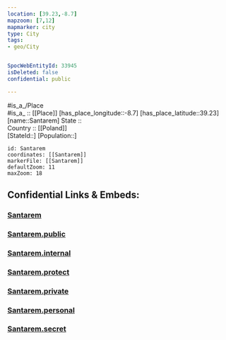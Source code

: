 ```yaml
---
location: [39.23,-8.7] 
mapzoom: [7,12] 
mapmarker: city 
type: City
tags:
- geo/City


SpocWebEntityId: 33945
isDeleted: false
confidential: public

---
```

#is_a_/Place  
#is_a_ :: [[Place]] 
[has_place_longitude::-8.7] 
[has_place_latitude::39.23] 
[name::Santarem] 
State ::  
Country :: [[Poland]]  
[StateId::] 
[Population::] 



```leaflet
id: Santarem
coordinates: [[Santarem]] 
markerFile: [[Santarem]] 
defaultZoom: 11 
maxZoom: 18
```


## Confidential Links & Embeds: 

### [Santarem](/_Standards/Earth/Continent/Europe/Europe~South/Portugal/Districts~Portugal/Santarém/City/Santarem.md) 

### [Santarem.public](/_public/Earth/Continent/Europe/Europe~South/Portugal/Districts~Portugal/Santarém/City/Santarem.public.md) 

### [Santarem.internal](/_internal/Earth/Continent/Europe/Europe~South/Portugal/Districts~Portugal/Santarém/City/Santarem.internal.md) 

### [Santarem.protect](/_protect/Earth/Continent/Europe/Europe~South/Portugal/Districts~Portugal/Santarém/City/Santarem.protect.md) 

### [Santarem.private](/_private/Earth/Continent/Europe/Europe~South/Portugal/Districts~Portugal/Santarém/City/Santarem.private.md) 

### [Santarem.personal](/_personal/Earth/Continent/Europe/Europe~South/Portugal/Districts~Portugal/Santarém/City/Santarem.personal.md) 

### [Santarem.secret](/_secret/Earth/Continent/Europe/Europe~South/Portugal/Districts~Portugal/Santarém/City/Santarem.secret.md)

